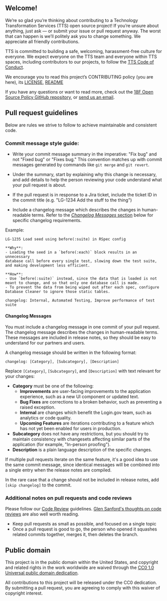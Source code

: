 ## Welcome!

We’re so glad you’re thinking about contributing to a Technology Transformation Services (TTS) open source project! If you’re unsure about anything, just ask — or submit your issue or pull request anyway. The worst that can happen is we’ll politely ask you to change something. We appreciate all friendly contributions.

TTS is committed to building a safe, welcoming, harassment-free culture for everyone. We expect everyone on the TTS team and everyone within TTS spaces, including contributors to our projects, to follow the [TTS Code of Conduct](https://github.com/18F/code-of-conduct/blob/master/code-of-conduct.md).

We encourage you to read this project’s CONTRIBUTING policy (you are here), its [LICENSE](LICENSE.md), [README](README.md)

If you have any questions or want to read more, check out the [18F Open Source Policy GitHub repository]( https://github.com/18f/open-source-policy), or [send us an email](mailto:18f@gsa.gov).


## Pull request guidelines

Below are rules we strive to follow to achieve maintainable and consistent code.

### Commit message style guide:

- Write your commit message summary in the imperative: "Fix bug" and not
"Fixed bug" or "Fixes bug."  This convention matches up with commit messages
generated by commands like `git merge` and `git revert`.

- Under the summary, start by explaining why this change is necessary, and
add details to help the person reviewing your code understand what your
pull request is about.

- If the pull request is in response to a Jira ticket, include the ticket ID in
the commit title (e.g. "LG-1234 Add the stuff to the thing")

- Include a changelog message which describes the changes in human-readable terms. Refer to the
[_Changelog Messages_ section](#changelog-messages) below for specific changelog requirements.

Example:

```
LG-1235 Load seed using before(:suite) in RSpec config

**Why**:
- Loading the seed in a `before(:each)` block results in an unnecessary
database call before every single test, slowing down the test suite,
and making development less efficient.

**How**:
- Use `before(:suite)` instead, since the data that is loaded is not
meant to change, and so that only one database call is made.
- To prevent the data from being wiped out after each spec, configure
Database Cleaner to ignore those static tables.

changelog: Internal, Automated Testing, Improve performance of test suite
```

#### Changelog Messages

You must include a changelog message in one commit of your pull request. The changelog message
describes the changes in human-readable terms. These messages are included in release notes, so they
should be easy to understand for our partners and users.

A changelog message should be written in the following format:

```
changelog: [Category], [Subcategory], [Description]
```

Replace `[Category]`, `[Subcategory]`, and `[Description]` with text relevant for your changes:

- **Category** must be one of the following:
   - **Improvements** are user-facing improvements to the application experience, such as a new UI component or updated text.
   - **Bug Fixes** are corrections to a broken behavior, such as preventing a raised exception.
   - **Internal** are changes which benefit the Login.gov team, such as analytics or code quality.
   - **Upcoming Features** are iterations contributing to a feature which has not yet been enabled for users in production.
- **Subcategory** does not have any restrictions, but you should try to maintain consistency with changesets affecting similar parts of the application (for example, "In-person proofing").
- **Description** is a plain language description of the specific changes.

If multiple pull requests iterate on the same feature, it's a good idea to use the same commit message, since identical messages will be combined into a single entry when the release notes are compiled.

In the rare case that a change should not be included in release notes, add `[skip changelog]` to
the commit.

### Additional notes on pull requests and code reviews

Please follow our [Code Review][review] guidelines.
[Glen Sanford's thoughts on code reviews][thoughts] are also well worth
reading.

[review]: https://engineering.18f.gov/code-review/
[thoughts]: http://glen.nu/ramblings/oncodereview.php

- Keep pull requests as small as possible, and focused on a single topic
- Once a pull request is good to go, the person who opened it squashes related
commits together, merges it, then deletes the branch.

## Public domain

This project is in the public domain within the United States, and
copyright and related rights in the work worldwide are waived through
the [CC0 1.0 Universal public domain dedication][CC0].

All contributions to this project will be released under the CC0
dedication. By submitting a pull request, you are agreeing to comply
with this waiver of copyright interest.

[CC0]: https://creativecommons.org/publicdomain/zero/1.0/
[FormResponse]: https://github.com/18F/identity-idp/blob/master/app/services/form_response.rb
[EmailConfirmationTokenValidator]: https://github.com/18F/identity-idp/blob/master/app/services/email_confirmation_token_validator.rb
[PasswordForm]: https://github.com/18F/identity-idp/blob/master/app/forms/password_form.rb
[cache poisoning attacks]: https://github.com/rails/rails/issues/29893
